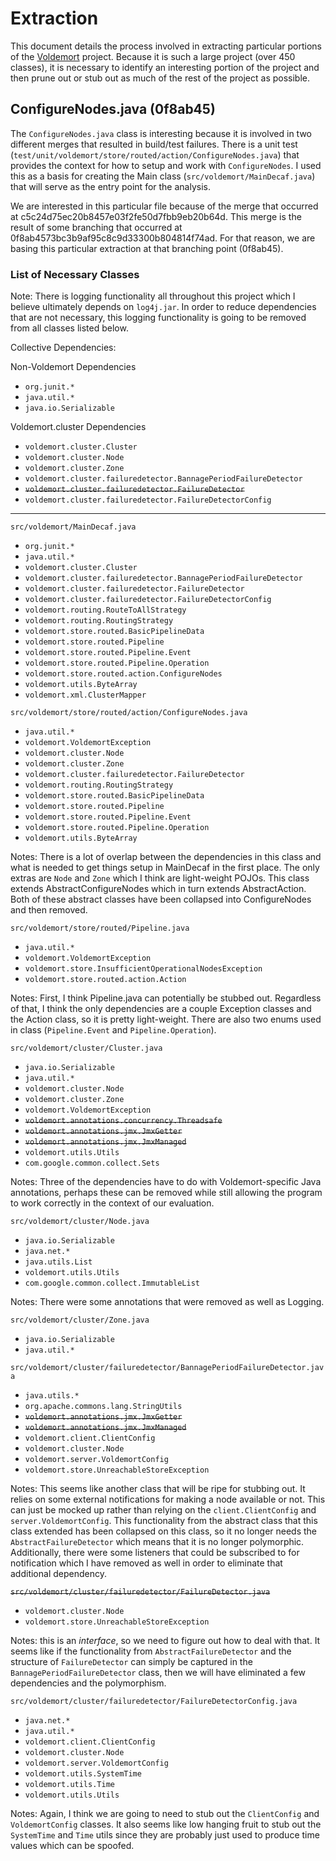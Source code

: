 # Extraction

This document details the process involved in extracting particular portions of
the [Voldemort](https://github.com/voldemort/voldemort) project. Because it
is such a large project (over 450 classes), it is necessary to identify an
interesting portion of the project and then prune out or stub out as much of
the rest of the project as possible.

## ConfigureNodes.java (0f8ab45)

The `ConfigureNodes.java` class is interesting because it is involved in two
different merges that resulted in build/test failures. There is a unit test
(`test/unit/voldemort/store/routed/action/ConfigureNodes.java`) that
provides the context for how to setup and work with `ConfigureNodes`. I used
this as a basis for creating the Main class (`src/voldemort/MainDecaf.java`)
that will serve as the entry point for the analysis.

We are interested in this particular file because of the merge that occurred
at c5c24d75ec20b8457e03f2fe50d7fbb9eb20b64d. This merge is the result of
some branching that occurred at 0f8ab4573bc3b9af95c8c9d33300b804814f74ad.
For that reason, we are basing this particular extraction at that branching
point (0f8ab45).

### List of Necessary Classes

Note: There is logging functionality all throughout this project which I
believe ultimately depends on `log4j.jar`. In order to reduce dependencies
that are not necessary, this logging functionality is going to be removed
from all classes listed below.

Collective Dependencies:

Non-Voldemort Dependencies

- `org.junit.*`
- `java.util.*`
- `java.io.Serializable`

Voldemort.cluster Dependencies

- `voldemort.cluster.Cluster`
- `voldemort.cluster.Node`
- `voldemort.cluster.Zone`
- `voldemort.cluster.failuredetector.BannagePeriodFailureDetector`
- ~~`voldemort.cluster.failuredetector.FailureDetector`~~
- `voldemort.cluster.failuredetector.FailureDetectorConfig`


---

`src/voldemort/MainDecaf.java`

- `org.junit.*`
- `java.util.*`
- `voldemort.cluster.Cluster`
- `voldemort.cluster.failuredetector.BannagePeriodFailureDetector`
- `voldemort.cluster.failuredetector.FailureDetector`
- `voldemort.cluster.failuredetector.FailureDetectorConfig`
- `voldemort.routing.RouteToAllStrategy`
- `voldemort.routing.RoutingStrategy`
- `voldemort.store.routed.BasicPipelineData`
- `voldemort.store.routed.Pipeline`
- `voldemort.store.routed.Pipeline.Event`
- `voldemort.store.routed.Pipeline.Operation`
- `voldemort.store.routed.action.ConfigureNodes`
- `voldemort.utils.ByteArray`
- `voldemort.xml.ClusterMapper`

`src/voldemort/store/routed/action/ConfigureNodes.java`

- `java.util.*`
- `voldemort.VoldemortException`
- `voldemort.cluster.Node`
- `voldemort.cluster.Zone`
- `voldemort.cluster.failuredetector.FailureDetector`
- `voldemort.routing.RoutingStrategy`
- `voldemort.store.routed.BasicPipelineData`
- `voldemort.store.routed.Pipeline`
- `voldemort.store.routed.Pipeline.Event`
- `voldemort.store.routed.Pipeline.Operation`
- `voldemort.utils.ByteArray`

Notes: There is a lot of overlap between the dependencies in this class and
what is needed to get things setup in MainDecaf in the first place. The only
extras are `Node` and `Zone` which I think are light-weight POJOs. This
class extends AbstractConfigureNodes which in turn extends AbstractAction.
Both of these abstract classes have been collapsed into ConfigureNodes and
then removed.

`src/voldemort/store/routed/Pipeline.java`

- `java.util.*`
- `voldemort.VoldemortException`
- `voldemort.store.InsufficientOperationalNodesException`
- `voldemort.store.routed.action.Action`

Notes: First, I think Pipeline.java can potentially be stubbed out.
Regardless of that, I think the only dependencies are a couple Exception
classes and the Action class, so it is pretty light-weight. There are also
two enums used in class (`Pipeline.Event` and `Pipeline.Operation`).

`src/voldemort/cluster/Cluster.java`

- `java.io.Serializable`
- `java.util.*`
- `voldemort.cluster.Node`
- `voldemort.cluster.Zone`
- `voldemort.VoldemortException`
- ~~`voldemort.annotations.concurrency.Threadsafe`~~
- ~~`voldemort.annotations.jmx.JmxGetter`~~
- ~~`voldemort.annotations.jmx.JmxManaged`~~
- `voldemort.utils.Utils`
- `com.google.common.collect.Sets`

Notes: Three of the dependencies have to do with Voldemort-specific Java
annotations, perhaps these can be removed while still allowing the program
to work correctly in the context of our evaluation.

`src/voldemort/cluster/Node.java`

- `java.io.Serializable`
- `java.net.*`
- `java.utils.List`
- `voldemort.utils.Utils`
- `com.google.common.collect.ImmutableList`

Notes: There were some annotations that were removed as well as Logging.

`src/voldemort/cluster/Zone.java`

- `java.io.Serializable`
- `java.util.*`

`src/voldemort/cluster/failuredetector/BannagePeriodFailureDetector.java`

- `java.utils.*`
- `org.apache.commons.lang.StringUtils`
- ~~`voldemort.annotations.jmx.JmxGetter`~~
- ~~`voldemort.annotations.jmx.JmxManaged`~~
- `voldemort.client.ClientConfig`
- `voldemort.cluster.Node`
- `voldemort.server.VoldemortConfig`
- `voldemort.store.UnreachableStoreException`

Notes: This seems like another class that will be ripe for stubbing out. It
relies on some external notifications for making a node available or not.
This can just be mocked up rather than relying on the `client.ClientConfig`
and `server.VoldemortConfig`.
This functionality from the abstract class that this class extended has been
collapsed on this class, so it no longer needs the `AbstractFailureDetector`
which means that it is no longer polymorphic. Additionally, there were some
listeners that could be subscribed to for notification which I have removed
as well in order to eliminate that additional dependency.

~~`src/voldemort/cluster/failuredetector/FailureDetector.java`~~

- `voldemort.cluster.Node`
- `voldemort.store.UnreachableStoreException`

Notes: this is an *interface*, so we need to figure out how to deal with
that. It seems like if the functionality from `AbstractFailureDetector` and
the structure of `FailureDetector` can simply be captured in the
`BannagePeriodFailureDetector` class, then we will have eliminated a few
dependencies and the polymorphism.

`src/voldemort/cluster/failuredetector/FailureDetectorConfig.java`

- `java.net.*`
- `java.util.*`
- `voldemort.client.ClientConfig`
- `voldemort.cluster.Node`
- `voldemort.server.VoldemortConfig`
- `voldemort.utils.SystemTime`
- `voldemort.utils.Time`
- `voldemort.utils.Utils`

Notes: Again, I think we are going to need to stub out the `ClientConfig`
and `VoldemortConfig` classes. It also seems like low hanging fruit to stub
out the `SystemTime` and `Time` utils since they are probably just used to
produce time values which can be spoofed.
